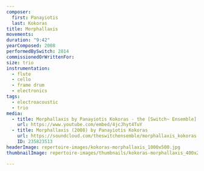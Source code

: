 ```yaml
---
composer:
  first: Panayiotis
  last: Kokoras
title: Morphallaxis
movements:
duration: "9:42"
yearComposed: 2008
performedBySwitch: 2014
commissionedOrWrittenFor:
size: trio
instrumentation:
  - flute
  - cello
  - frame drum
  - electronics
tags:
  - electroacoustic
  - trio
media:
  - title: Morphallaxis by Panayiotis Kokoras - the [Switch~ Ensemble]
    url: https://www.youtube.com/embed/4jcJhyt4TuY
  - title: Morphallaxis (2008) by Panayiotis Kokoras
    url: https://soundcloud.com/theswitchensemble/morphallaxis_kokoras
    ID: 235823513
headerImage: repertoire-images/kokoras-morphallaxis_1000x500.jpg
thumbnailImage: repertoire-images/thumbnails/kokoras-morphallaxis_400x200.jpg

---
```

